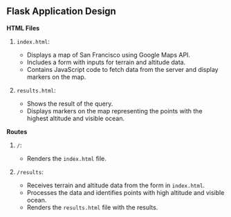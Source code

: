 ## Flask Application Design

**HTML Files**

1. `index.html`:
   - Displays a map of San Francisco using Google Maps API.
   - Includes a form with inputs for terrain and altitude data.
   - Contains JavaScript code to fetch data from the server and display markers on the map.

2. `results.html`:
   - Shows the result of the query.
   - Displays markers on the map representing the points with the highest altitude and visible ocean.

**Routes**

1. `/`:
   - Renders the `index.html` file.

2. `/results`:
   - Receives terrain and altitude data from the form in `index.html`.
   - Processes the data and identifies points with high altitude and visible ocean.
   - Renders the `results.html` file with the results.